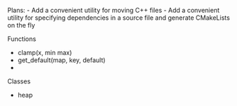 Plans:
    - Add a convenient utility for moving C++ files
    - Add a convenient utility for specifying dependencies in a source file and generate CMakeLists on the fly

Functions


- clamp(x, min max)
- get_default(map, key, default)
-

Classes

- heap
